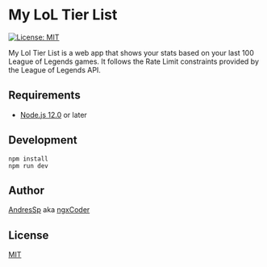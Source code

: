 # My LoL Tier List

[![License: MIT](https://img.shields.io/badge/License-MIT-yellow.svg)](https://opensource.org/licenses/MIT)

My Lol Tier List is a web app that shows your stats based on your last 100 League of Legends games. It follows the Rate Limit constraints provided by the League of Legends API.


## Requirements

- [Node.js 12.0](https://nodejs.org/en/) or later

## Development

```shell
npm install
npm run dev
```

## Author

[AndresSp](https://github.com/AndresSp) aka [ngxCoder](https://github.com/ngxCoder)

## License
[MIT](https://github.com/ngxCoder/my-lol-tierlist/blob/main/LICENSE)


